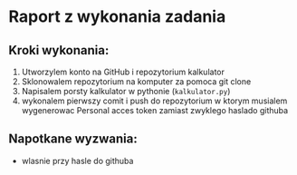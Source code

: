 
 # Raport z wykonania zadania

 ## Kroki wykonania:
 1. Utworzylem konto na GitHub i repozytorium kalkulator
 2. Sklonowalem repozytorium na komputer za pomoca git clone
 3. Napisalem porsty kalkulator w pythonie (`kalkulator.py`)
 4. wykonalem pierwszy comit i push do repozytorium w ktorym musialem wygenerowac
 Personal acces token zamiast zwyklego haslado githuba

 ## Napotkane wyzwania:
 - wlasnie przy hasle do githuba
